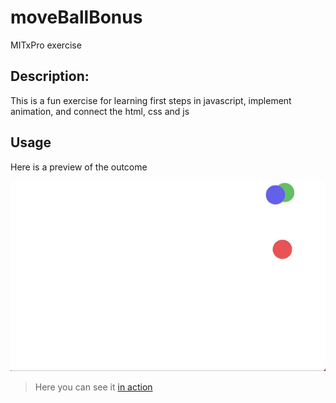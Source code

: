 # moveBallBonus
MITxPro exercise

## Description: 
This is a fun exercise for learning first steps in javascript, implement animation, and connect the html, css and js

## Usage
Here is a preview of the outcome

 ![Gif animation](./animaBalls.gif)
 > Here you can see it <a href="https://agusroig.github.io/moveBallBonus/"> in action </a>

